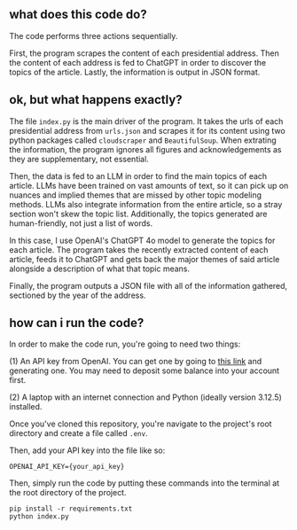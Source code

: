 ## what does this code do?

The code performs three actions sequentially.

First, the program scrapes the content of each presidential address. Then the content of each address is fed to ChatGPT in order to discover the topics of the article. Lastly, the information is output in JSON format.

## ok, but what happens exactly?

The file ``index.py`` is the main driver of the program.
It takes the urls of each presidential address from ``urls.json`` and scrapes it for its content using two python packages called ``cloudscraper`` and ``BeautifulSoup``.
When extrating the information, the program ignores all figures and acknowledgements as they are supplementary, not essential.

Then, the data is fed to an LLM in order to find the main topics of each article.
LLMs have been trained on vast amounts of text, so it can pick up on nuances and implied themes that are missed by other topic modeling methods.
LLMs also integrate information from the entire article, so a stray section won't skew the topic list.
Additionally, the topics generated are human-friendly, not just a list of words.

In this case, I use OpenAI's ChatGPT 4o model to generate the topics for each article. The program takes the recently extracted content of each article, feeds it to ChatGPT and gets back the major themes of said article alongside a description of what that topic means.

Finally, the program outputs a JSON file with all of the information gathered, sectioned by the year of the address.

## how can i run the code?

In order to make the code run, you're going to need two things:

(1) An API key from OpenAI. You can get one by going to [this link](https://platform.openai.com/api-keys) and generating one. You may need to deposit some balance into your account first.

(2) A laptop with an internet connection and Python (ideally version 3.12.5) installed.

Once you've cloned this repository, you're navigate to the project's root directory and create a file called ``.env``.

Then, add your API key into the file like so:

```.env
OPENAI_API_KEY={your_api_key}
```

Then, simply run the code by putting these commands into the terminal at the root directory of the project.

```shell
pip install -r requirements.txt
python index.py
```